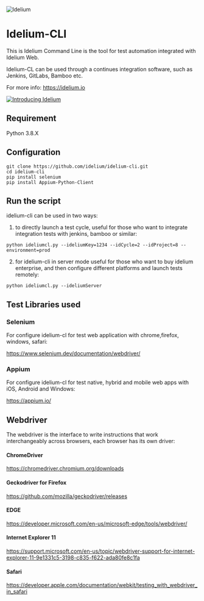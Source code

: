 ![Idelium](https://idelium.io/assets/images/idelium.png)

# Idelium-CLI

This is Idelium Command Line is the tool for test automation integrated with Idelium Web.

Idelium-CL can be used through a continues integration software, such as Jenkins, GitLabs, Bamboo etc.

For more info: https://idelium.io

[![Introducing Idelium](https://img.youtube.com/vi/nGe3c_CU0NQ/0.jpg)](https://youtu.be/nGe3c_CU0NQ)

## Requirement

Python 3.8.X

## Configuration

```
git clone https://github.com/idelium/idelium-cli.git
cd idelium-cli
pip install selenium
pip install Appium-Python-Client
```

## Run the script

idelium-cli can be used in two ways:

1. to directly launch a test cycle, useful for those who want to integrate integration tests with jenkins, bamboo or similar:

```
python ideliumcl.py --ideliumKey=1234 --idCycle=2 --idProject=8 --environment=prod
```

2. for idelium-cli in server mode useful for those who want to buy idelium enterprise, and then configure different platforms and launch tests remotely:

```
python ideliumcl.py --ideliumServer
```

## Test Libraries used

### Selenium

For configure idelium-cl for test web application with chrome,firefox, windows, safari:

https://www.selenium.dev/documentation/webdriver/

### Appium

For configure idelium-cl for test native, hybrid and mobile web apps with iOS, Android and Windows:

https://appium.io/

## Webdriver

The webdriver is the interface to write instructions that work interchangeably across browsers, each browser has its own driver:

#### ChromeDriver

https://chromedriver.chromium.org/downloads

#### Geckodriver for Firefox

https://github.com/mozilla/geckodriver/releases

#### EDGE

https://developer.microsoft.com/en-us/microsoft-edge/tools/webdriver/

#### Internet Explorer 11

https://support.microsoft.com/en-us/topic/webdriver-support-for-internet-explorer-11-9e1331c5-3198-c835-f622-ada80fe8c1fa

#### Safari

https://developer.apple.com/documentation/webkit/testing_with_webdriver_in_safari
